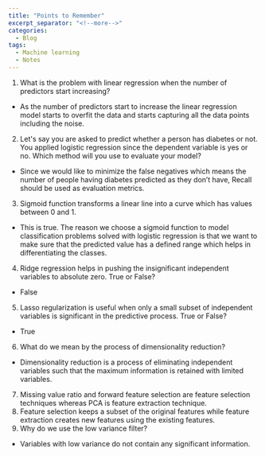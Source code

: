 ```yaml
---
title: "Points to Remember"
excerpt_separator: "<!--more-->"
categories:
  - Blog
tags:
  - Machine learning
  - Notes
---
```


1. What is the problem with linear regression when the number of predictors start increasing?
- As the number of predictors start to increase the linear regression model starts to overfit the data and starts capturing all the data points including the noise.

2. Let's say you are asked to predict whether a person has diabetes or not. You applied logistic regression since the dependent variable is yes or no. Which method will    you use to evaluate your model?
- Since we would like to minimize the false negatives which means the number of people having diabetes predicted as they don’t have, Recall should be used as evaluation   metrics.

3. Sigmoid function transforms a linear line into a curve which has values between 0 and 1.
- This is true. The reason we choose a sigmoid function to model classification problems solved with logistic regression is that we want to make sure that the predicted value has a defined range which helps in differentiating the classes.

4. Ridge regression helps in pushing the insignificant independent variables to absolute zero. True or False?
- False

5. Lasso regularization is useful when only a small subset of independent variables is significant in the predictive process. True or False?
- True

6. What do we mean by the process of dimensionality reduction?
- Dimensionality reduction is a process of eliminating independent variables such that the maximum information is retained with limited variables.

7. Missing value ratio and forward feature selection are feature selection techniques whereas PCA is feature extraction technique.
8. Feature selection keeps a subset of the original features while feature extraction creates new features using the existing features.
9. Why do we use the low variance filter?
- Variables with low variance do not contain any significant information. 
